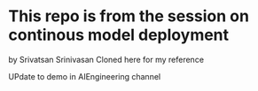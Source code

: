 # This repo is from the session on continous model deployment
by Srivatsan Srinivasan
Cloned here for my reference

UPdate to demo in AIEngineering channel
